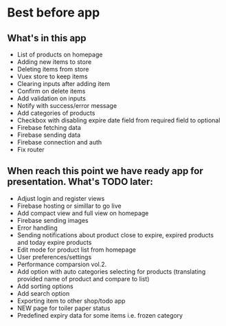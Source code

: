 # Best before app

## What's in this app
- List of products on homepage
- Adding new items to store
- Deleting items from store
- Vuex store to keep items
- Clearing inputs after adding item
- Confirm on delete items
- Add validation on inputs
- Notify with success/error message
- Add categories of products
- Checkbox with disabling expire date field from required field to optional
- Firebase fetching data
- Firebase sending data
- Firebase connection and auth
- Fix router

## When reach this point we have ready app for presentation. What's TODO later:
- Adjust login and register views
- Firebase hosting or simillar to go live
- Add compact view and full view on homepage
- Firebase sending images
- Error handling
- Sending notifications about product close to expire, expired products and today expire products
- Edit mode for product list from homepage
- User preferences/settings
- Performance comparsion vol.2.
- Add option with auto categories selecting for products (translating provided name of product and compare to list)
- Add sorting options
- Add search option
- Exporting item to other shop/todo app
- NEW page for toiler paper status
- Predefined expiry data for some items i.e. frozen category
